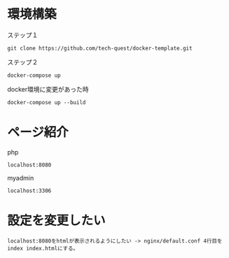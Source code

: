 # 環境構築

ステップ１

```
git clone https://github.com/tech-quest/docker-template.git
```

ステップ２

```
docker-compose up
```

docker環境に変更があった時

```
docker-compose up --build
```

# ページ紹介

php

```
localhost:8080
```

myadmin

```
localhost:3306
```

# 設定を変更したい

```
localhost:8080をhtmlが表示されるようにしたい -> nginx/default.conf 4行目を index index.htmlにする。
```
